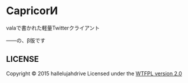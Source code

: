CapricorИ
=========
valaで書かれた軽量Twitterクライアント

――の、β版です


LICENSE
-------
Copyright &copy; 2015 hallelujahdrive 
Licensed under the [WTFPL version 2.0](http://www.wtfpl.net/txt/copying/)
